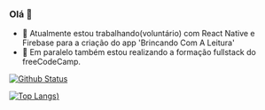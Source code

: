 ### Olá 👋
- 🔭 Atualmente estou trabalhando(voluntário) com React Native e Firebase para a criação do app 'Brincando Com A Leitura'
- 🌱 Em paralelo também estou realizando a formação fullstack do freeCodeCamp.

[![Github Status](https://github-readme-stats.vercel.app/api?username=GabrielHenriP&show_icons=true&title_color=fff&icon_color=79ff97&text_color=9f9f9f&bg_color=151515)](https://github.com/GabrielHenriP/GabrielHenriP)

[![Top Langs](https://github-readme-stats.vercel.app/api/top-langs/?username=GabrielHenriP&langs_count=6&layout=compact&show_icons=true&hide=java,objective-c&title_color=fff&icon_color=79ff97&text_color=9f9f9f&bg_color=151515))](https://github.com/anuraghazra/github-readme-stats) 

<!--
**GabrielHenriP/GabrielHenriP** is a ✨ _special_ ✨ repository because its `README.md` (this file) appears on your GitHub profile.

Here are some ideas to get you started:

- 🔭 I’m currently working on ...
- 🌱 I’m currently learning ...
- 👯 I’m looking to collaborate on ...
- 🤔 I’m looking for help with ...
- 💬 Ask me about ...
- 📫 How to reach me: ...
- 😄 Pronouns: ...
- ⚡ Fun fact: ...
-->
